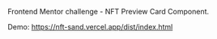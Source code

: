 Frontend Mentor challenge - NFT Preview Card Component.

Demo: https://nft-sand.vercel.app/dist/index.html
